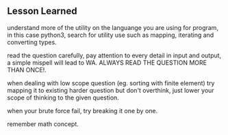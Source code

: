 ## Lesson Learned

understand more of the utility on the languange you are using for program, in this case python3, search for utility use such as mapping, iterating and converting types.

read the question carefully, pay attention to every detail in input and output, a simple mispell will lead to WA. ALWAYS READ THE QUESTION MORE THAN ONCE!.

when dealing with low scope question (eg. sorting with finite element) try mapping it to existing harder question but don't overthink, just lower your scope of thinking to the given question.

when your brute force fail, try breaking it one by one.

remember math concept.
